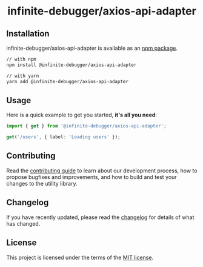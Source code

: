 <h1 align="center">infinite-debugger/axios-api-adapter</h1>

## Installation

infinite-debugger/axios-api-adapter is available as an [npm package](https://www.npmjs.com/package/@infinite-debugger/axios-api-adapter).

```sh
// with npm
npm install @infinite-debugger/axios-api-adapter

// with yarn
yarn add @infinite-debugger/axios-api-adapter
```

## Usage

Here is a quick example to get you started, **it's all you need**:

```ts
import { get } from '@infinite-debugger/axios-api-adapter';

get('/users', { label: 'Loading users' });
```

## Contributing

Read the [contributing guide](/CONTRIBUTING.md) to learn about our development process, how to propose bugfixes and improvements, and how to build and test your changes to the utility library.

## Changelog

If you have recently updated, please read the [changelog](https://github.com/rmkasendwa/axios-api-adapter/releases) for details of what has changed.

## License

This project is licensed under the terms of the
[MIT license](/LICENSE).

